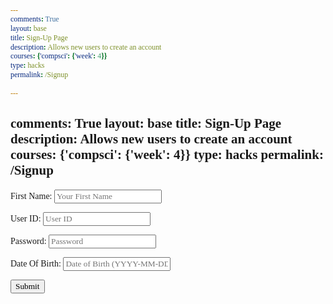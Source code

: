 ```yaml
---
comments: True
layout: base
title: Sign-Up Page
description: Allows new users to create an account
courses: {'compsci': {'week': 4}}
type: hacks
permalink: /Signup

---
```

comments: True
layout: base
title: Sign-Up Page
description: Allows new users to create an account
courses: {'compsci': {'week': 4}}
type: hacks
permalink: /Signup
---
<style>
    * {
        font-family: 'Times New Roman', Times, serif;
    }
    body {
        font-family: 'Times New Roman', Times, serif;
        margin: 50px;
    }
</style>
<!-- Removed the link to external CSS for simplicity in this example -->
<html lang="en">
<head>
 <!-- JS below -->
<script>
    //import { uri, options } from '{{site.baseurl}}/assets/js/api/config.js';
// sign up_user function collects user input from a form (such as name, user ID, password, and date of birth) saves these values and sets up headers for a network request(POST), and then calls the signUp_api function with these inputs to start the account creation process.
   function signUp_user() {
        const enteredName = document.getElementById("name").value;
        const enteredUid = document.getElementById("uid").value;
        const enteredPassword = document.getElementById("password").value;
        const enteredDOB = document.getElementById("dob").value;
        console.log("Name = " + enteredName)
        console.log("Uid = " + enteredUid)
        console.log("Password = " + enteredPassword)
        console.log("dob = " + enteredDOB)
        const signupHeaders = new Headers();
      signupHeaders.set('111', '222');
      signupHeaders.set("Accept", "*/*");
      signupHeaders.set("Accept-Language", "en-US,en;q=0.9");
      signupHeaders.set("Content-Type", "application/json");
      //The signUp_api function in your code sends a POST request to a server to create a new user account with the given name, user ID, password, and date of birth.
        signUp_api(enteredName, enteredUid, enteredPassword, enteredDOB)
      }
    function signUp_api(name, uid, pw, dob){
      let signupHeaders = new Headers();
      signupHeaders.append('111', '222');
      signupHeaders.append("Accept", "*/*");
      signupHeaders.append("Accept-Language", "en-US,en;q=0.9");
      signupHeaders.append("Content-Type", "application/json");
      var raw = JSON.stringify({
          "name" : name,
          "uid": uid,
          "password": pw,
          "dob": dob
        });
      var requestOptions = {
          method: 'POST',
          headers: signupHeaders,
          body: raw,
          redirect: 'follow'
        };
         // Fetch JWT
      fetch("http://10.8.130.176:8086/api/users/", requestOptions)
          .then(response => {
            if (response.ok) {
                alert("Account has been created. You will be directed to login page shortly.");
                 // Success!!!
            // Redirect to the login page
                window.location.href = "{{site.baseurl}}/lmc-login";
              } else {
                console.error("Sign Up Failed");
                // You can handle failed login attempts here
              }
          })
          .then(result => {
            //console.log(result);
            })
          .catch(error => console.log('error', error));
      //return response
    }
  </script>
  <meta charset="UTF-8">
  <meta name="viewport" content="width=device-width, initial-scale=1.0">
  <title>Login Page</title>
<!-- <HTML BELOW -->
<body>
    <div class="container">
    <form action="javascript:signUp_user()">
    <p><label for="Name">First Name:</label>
     <input type="text" id="name" placeholder="Your First Name" />
    </p>
    <p><label for="uid">User ID:</label>
    <input type="text" id="uid" placeholder="User ID" />
    </p>
    <p><label for="password">Password:</label>
    <input type="password" id="password" placeholder="Password" />
    </p>
    <p><label for="dob">Date Of Birth:</label>
    <input type="text" id="dob" placeholder="Date of Birth (YYYY-MM-DD)" />
    </p>
    <button class="button-spacing">Submit</button>
    </form>
  </div>
</body>